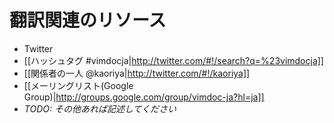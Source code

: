 翻訳関連のリソース
==================

* Twitter
 * [[ハッシュタグ #vimdocja|http://twitter.com/#!/search?q=%23vimdocja]]
 * [[関係者の一人 @kaoriya|http://twitter.com/#!/kaoriya]]
* [[メーリングリスト(Google Group)|http://groups.google.com/group/vimdoc-ja?hl=ja]]
* _TODO: その他あれば記述してください_

